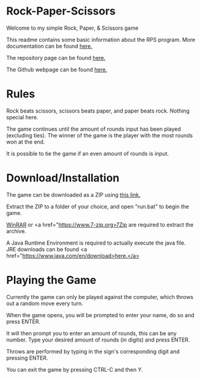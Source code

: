 # Rock-Paper-Scissors
Welcome to my simple Rock, Paper, & Scissors game

This readme contains some basic information about the RPS program.  More documentation can be found <a href="https://jdbrendel159.github.io/RPSDocumentation/">here.</a>

The repository page can be found <a href="https://github.com/JDBrendel159/Rock-Paper-Scissors">here.</a>

The Github webpage can be found <a href="http://jdbrendel159.github.io/Rock-Paper-Scissors/">here.</a>

# Rules
Rock beats scissors, scissors beats paper, and paper beats rock.  Nothing special here.

The game continues until the amount of rounds input has been played (excluding ties).
The winner of the game is the player with the most rounds won at the end.

It is possible to tie the game if an even amount of rounds is input. 

# Download/Installation
The game can be downloaded as a ZIP using <a href="https://github.com/JDBrendel159/Rock-Paper-Scissors/archive/master.zip">this link.</a>

Extract the ZIP to a folder of your choice, and open "run.bat" to begin the game.

<a href="https://www.rarlab.com/download.htm">WinRAR</a> or <a href="https://www.7-zip.org>7Zip</a> are required to extract the archive.

A Java Runtime Environment is required to actually execute the java file.  JRE downloads can be found <a href="https://www.java.com/en/download>here.</a>

# Playing the Game
Currently the game can only be played against the computer, which throws out a random move every turn.

When the game opens, you will be prompted to enter your name, do so and press ENTER.

It will then prompt you to enter an amount of rounds, this can be any number.
Type your desired amount of rounds (in digits) and press ENTER.

Throws are performed by typing in the sign's corresponding digit and pressing ENTER.

You can exit the game by pressing CTRL-C and then Y.
